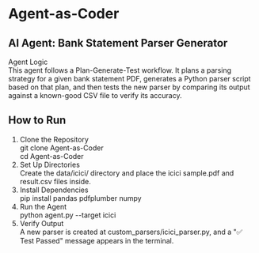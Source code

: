 # Agent-as-Coder


## AI Agent: Bank Statement Parser Generator 
Agent Logic<br>
This agent follows a Plan-Generate-Test workflow. It plans a parsing strategy for a given bank statement PDF, generates a Python parser script based on that plan, and then tests the new parser by comparing its output against a known-good CSV file to verify its accuracy.<br>

## How to Run
1. Clone the Repository <br>
git clone Agent-as-Coder <br>
cd Agent-as-Coder <br>
2. Set Up Directories <br>
Create the data/icici/ directory and place the icici sample.pdf and result.csv files inside. <br>
3. Install Dependencies <br>
pip install pandas pdfplumber numpy <br>
4. Run the Agent <br>
python agent.py --target icici <br>
5. Verify Output <br>
A new parser is created at custom_parsers/icici_parser.py, and a "✅ Test Passed" message appears in the terminal. <br>
